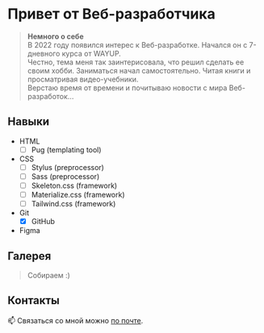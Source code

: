 # Привет от Веб-разработчика


> **Немного о себе**  
> В 2022 году появился интерес к Веб-разработке. Начался он с 7-дневного курса от WAYUP.  
> Честно, тема меня так заинтерисовала, что решил сделать ее своим хобби. 
> Заниматься начал самостоятельно. Читая книги и просматривая видео-учебники.   
> Верстаю время от времени и почитываю новости с мира Веб-разработок...


## Навыки
+ HTML
  + [ ] Pug (templating tool)
+ CSS
  + [ ] Stylus (preprocessor)
  + [ ] Sass (preprocessor)
  + [ ] Skeleton.css (framework)
  + [ ] Materialize.css (framework)
  + [ ] Tailwind.css (framework)
+ Git
  + [x] GitHub
+ Figma


## Галерея
> Собираем :)

  
## Контакты
📫 Связаться со мной можно [по почте](https://KurtsouKiryl@outlook.com).




<!---
ssnaip8e/ssnaip8e is a ✨ special ✨ repository because its `README.md` (this file) appears on your GitHub profile.
You can click the Preview link to take a look at your changes.
--->
